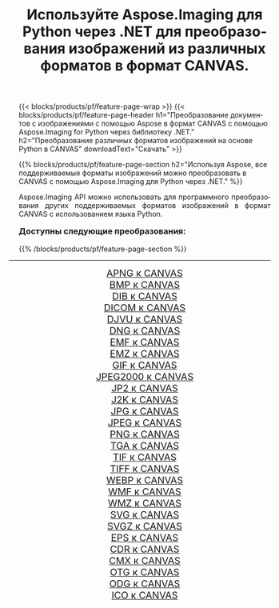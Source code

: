 ﻿---
title: Используйте Aspose.Imaging для Python через .NET для преобразования изображений из различных форматов в формат CANVAS. 
weight: 3920
url: /ru/python-net/conversion/to/canvas/ 
lang: ru
langdirlevel: 2
locales: zh-hans,ja,it,ru,de,es,fr,nl,id,lt,pl,pt,vi,tr,ko,zh-hant,ar,hi,th,sv,cs,uk,he
description: Вы можете использовать Aspose.Imaging for Python через библиотеку .NET для преобразования различных форматов в формат CANVAS.
---

{{< blocks/products/pf/feature-page-wrap >}}
{{< blocks/products/pf/feature-page-header h1="Преобразование документов с изображениями с помощью Aspose в формат CANVAS с помощью Aspose.Imaging for Python через библиотеку .NET." h2="Преобразование различных форматов изображений на основе Python в CANVAS" downloadText="Скачать" >}}


{{% blocks/products/pf/feature-page-section  h2="Используя Aspose, все поддерживаемые форматы изображений можно преобразовать в CANVAS с помощью Aspose.Imaging для Python через .NET." %}}
<p align=justify>Aspose.Imaging API можно использовать для программного преобразования других поддерживаемых форматов изображений в формат CANVAS с использованием языка Python.</p>
<h3 style="margin-top:16px;">
Доступны следующие преобразования:
</h3>
{{% /blocks/products/pf/feature-page-section %}}
<div class="container-fluid productfamilypage bg-gray">
    <div class="convertypes bg-gray agp-content section">
        <div class="container">
		<hr style="margin-left:-20px;"/>
		<div class="row other-converters" style="gap: 10px;font-size: 19px;text-align:center;">
		    <div class='col-md-3 other-converter remove-lp remove-rp'><a href="/imaging/ru/python-net/conversion/apng-to-canvas/" style="padding:15px;">APNG к CANVAS</a></div>
<div class='col-md-3 other-converter remove-lp remove-rp'><a href="/imaging/ru/python-net/conversion/bmp-to-canvas/" style="padding:15px;">BMP к CANVAS</a></div>
<div class='col-md-3 other-converter remove-lp remove-rp'><a href="/imaging/ru/python-net/conversion/dib-to-canvas/" style="padding:15px;">DIB к CANVAS</a></div>
<div class='col-md-3 other-converter remove-lp remove-rp'><a href="/imaging/ru/python-net/conversion/dicom-to-canvas/" style="padding:15px;">DICOM к CANVAS</a></div>
<div class='col-md-3 other-converter remove-lp remove-rp'><a href="/imaging/ru/python-net/conversion/djvu-to-canvas/" style="padding:15px;">DJVU к CANVAS</a></div>
<div class='col-md-3 other-converter remove-lp remove-rp'><a href="/imaging/ru/python-net/conversion/dng-to-canvas/" style="padding:15px;">DNG к CANVAS</a></div>
<div class='col-md-3 other-converter remove-lp remove-rp'><a href="/imaging/ru/python-net/conversion/emf-to-canvas/" style="padding:15px;">EMF к CANVAS</a></div>
<div class='col-md-3 other-converter remove-lp remove-rp'><a href="/imaging/ru/python-net/conversion/emz-to-canvas/" style="padding:15px;">EMZ к CANVAS</a></div>
<div class='col-md-3 other-converter remove-lp remove-rp'><a href="/imaging/ru/python-net/conversion/gif-to-canvas/" style="padding:15px;">GIF к CANVAS</a></div>
<div class='col-md-3 other-converter remove-lp remove-rp'><a href="/imaging/ru/python-net/conversion/jpeg2000-to-canvas/" style="padding:15px;">JPEG2000 к CANVAS</a></div>
<div class='col-md-3 other-converter remove-lp remove-rp'><a href="/imaging/ru/python-net/conversion/jp2-to-canvas/" style="padding:15px;">JP2 к CANVAS</a></div>
<div class='col-md-3 other-converter remove-lp remove-rp'><a href="/imaging/ru/python-net/conversion/j2k-to-canvas/" style="padding:15px;">J2K к CANVAS</a></div>
<div class='col-md-3 other-converter remove-lp remove-rp'><a href="/imaging/ru/python-net/conversion/jpg-to-canvas/" style="padding:15px;">JPG к CANVAS</a></div>
<div class='col-md-3 other-converter remove-lp remove-rp'><a href="/imaging/ru/python-net/conversion/jpeg-to-canvas/" style="padding:15px;">JPEG к CANVAS</a></div>
<div class='col-md-3 other-converter remove-lp remove-rp'><a href="/imaging/ru/python-net/conversion/png-to-canvas/" style="padding:15px;">PNG к CANVAS</a></div>
<div class='col-md-3 other-converter remove-lp remove-rp'><a href="/imaging/ru/python-net/conversion/tga-to-canvas/" style="padding:15px;">TGA к CANVAS</a></div>
<div class='col-md-3 other-converter remove-lp remove-rp'><a href="/imaging/ru/python-net/conversion/tif-to-canvas/" style="padding:15px;">TIF к CANVAS</a></div>
<div class='col-md-3 other-converter remove-lp remove-rp'><a href="/imaging/ru/python-net/conversion/tiff-to-canvas/" style="padding:15px;">TIFF к CANVAS</a></div>
<div class='col-md-3 other-converter remove-lp remove-rp'><a href="/imaging/ru/python-net/conversion/webp-to-canvas/" style="padding:15px;">WEBP к CANVAS</a></div>
<div class='col-md-3 other-converter remove-lp remove-rp'><a href="/imaging/ru/python-net/conversion/wmf-to-canvas/" style="padding:15px;">WMF к CANVAS</a></div>
<div class='col-md-3 other-converter remove-lp remove-rp'><a href="/imaging/ru/python-net/conversion/wmz-to-canvas/" style="padding:15px;">WMZ к CANVAS</a></div>
<div class='col-md-3 other-converter remove-lp remove-rp'><a href="/imaging/ru/python-net/conversion/svg-to-canvas/" style="padding:15px;">SVG к CANVAS</a></div>
<div class='col-md-3 other-converter remove-lp remove-rp'><a href="/imaging/ru/python-net/conversion/svgz-to-canvas/" style="padding:15px;">SVGZ к CANVAS</a></div>
<div class='col-md-3 other-converter remove-lp remove-rp'><a href="/imaging/ru/python-net/conversion/eps-to-canvas/" style="padding:15px;">EPS к CANVAS</a></div>
<div class='col-md-3 other-converter remove-lp remove-rp'><a href="/imaging/ru/python-net/conversion/cdr-to-canvas/" style="padding:15px;">CDR к CANVAS</a></div>
<div class='col-md-3 other-converter remove-lp remove-rp'><a href="/imaging/ru/python-net/conversion/cmx-to-canvas/" style="padding:15px;">CMX к CANVAS</a></div>
<div class='col-md-3 other-converter remove-lp remove-rp'><a href="/imaging/ru/python-net/conversion/otg-to-canvas/" style="padding:15px;">OTG к CANVAS</a></div>
<div class='col-md-3 other-converter remove-lp remove-rp'><a href="/imaging/ru/python-net/conversion/odg-to-canvas/" style="padding:15px;">ODG к CANVAS</a></div>
<div class='col-md-3 other-converter remove-lp remove-rp'><a href="/imaging/ru/python-net/conversion/ico-to-canvas/" style="padding:15px;">ICO к CANVAS</a></div>
                </div>
        </div>
    </div>
</div>
<br/>

